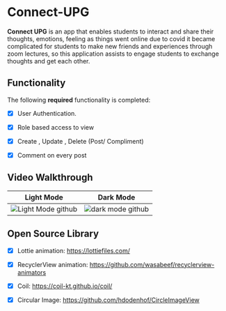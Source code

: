 # Connect-UPG

**Connect UPG** is an app that enables students to interact and share their thoughts, emotions, feeling as things went online due to covid it became complicated for students to make new friends and experiences through zoom lectures, so this application assists to engage students to exchange thoughts and get each other.

## Functionality  

The following **required** functionality is completed:

* [x] User Authentication.
* [x] Role based access to view 
* [x] Create , Update , Delete (Post/ Compliment) 
* [x] Comment on every post


## Video Walkthrough

Light Mode             |  Dark Mode
:-------------------------:|:-------------------------:
![Light Mode github](https://user-images.githubusercontent.com/73629899/149972431-eea15137-e3d8-44af-9389-242c54b50c51.gif)|![dark mode github](https://user-images.githubusercontent.com/73629899/149972399-21a81316-15d7-4272-b912-40546ff7f21d.gif)

## Open Source Library
* [x] Lottie animation: https://lottiefiles.com/ 
* [x] RecyclerView animation: https://github.com/wasabeef/recyclerview-animators
* [x] Coil: https://coil-kt.github.io/coil/  
* [x] Circular Image: https://github.com/hdodenhof/CircleImageView 

